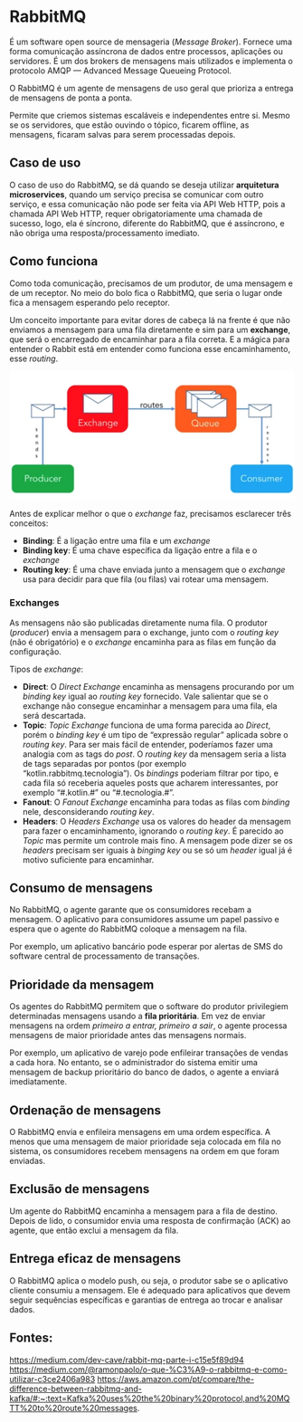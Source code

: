 # RabbitMQ

É um software open source de mensageria (*Message Broker*). Fornece uma forma comunicação assíncrona de dados entre processos, aplicações ou servidores. É um dos brokers de mensagens mais utilizados e implementa o protocolo AMQP — Advanced Message Queueing Protocol.

O RabbitMQ é um agente de mensagens de uso geral que prioriza a entrega de mensagens de ponta a ponta.


Permite que criemos sistemas escaláveis e independentes entre si. Mesmo se os servidores, que estão ouvindo o tópico, ficarem offline, as mensagens, ficaram salvas para serem processadas depois.

## Caso de uso
O caso de uso do RabbitMQ, se dá quando se deseja utilizar **arquitetura microservices**, quando um serviço precisa se comunicar com outro serviço, e essa comunicação não pode ser feita via API Web HTTP, pois a chamada API Web HTTP, requer obrigatoriamente uma chamada de sucesso, logo, ela é síncrono, diferente do RabbitMQ, que é assíncrono, e não obriga uma resposta/processamento imediato.


## Como funciona
Como toda comunicação, precisamos de um produtor, de uma mensagem e de um receptor. No meio do bolo fica o RabbitMQ, que seria o lugar onde fica a mensagem esperando pelo receptor.

Um conceito importante para evitar dores de cabeça lá na frente é que não enviamos a mensagem para uma fila diretamente e sim para um **exchange**, que será o encarregado de encaminhar para a fila correta. E a mágica para entender o Rabbit está em entender como funciona esse encaminhamento, esse *routing*.

![Routing](img_1.jpeg)

Antes de explicar melhor o que o *exchange* faz, precisamos esclarecer três conceitos:

- **Binding**: É a ligação entre uma fila e um *exchange*
- **Binding key**: É uma chave específica da ligação entre a fila e o *exchange*
- **Routing key**: É uma chave enviada junto a mensagem que o *exchange* usa para decidir para que fila (ou filas) vai rotear uma mensagem.

### Exchanges
As mensagens não são publicadas diretamente numa fila. O produtor (*producer*) envia a mensagem para o exchange, junto com o *routing key* (não é obrigatório) e o *exchange* encaminha para as filas em função da configuração.

Tipos de *exchange*:

- **Direct**: O *Direct Exchange* encaminha as mensagens procurando por um *binding key* igual ao *routing key* fornecido. Vale salientar que se o exchange não consegue encaminhar a mensagem para uma fila, ela será descartada.
- **Topic**: *Topic Exchange* funciona de uma forma parecida ao *Direct*, porém o *binding key* é um tipo de “expressão regular” aplicada sobre o *routing key*. Para ser mais fácil de entender, poderíamos fazer uma analogia com as tags do *post*. O *routing key* da mensagem seria a lista de tags separadas por pontos (por exemplo “kotlin.rabbitmq.tecnologia”). Os *bindings* poderiam filtrar por tipo, e cada fila só receberia aqueles posts que acharem interessantes, por exemplo “#.kotlin.#” ou “#.tecnologia.#”.
- **Fanout**: O *Fanout Exchange* encaminha para todas as filas com *binding* nele, desconsiderando *routing key*.
- **Headers**: O *Headers Exchange* usa os valores do header da mensagem para fazer o encaminhamento, ignorando o *routing key*. É parecido ao *Topic* mas permite um controle mais fino. A mensagem pode dizer se os *headers* precisam ser iguais à *binging key* ou se só um *header* igual já é motivo suficiente para encaminhar.

## Consumo de mensagens
No RabbitMQ, o agente garante que os consumidores recebam a mensagem. O aplicativo para consumidores assume um papel passivo e espera que o agente do RabbitMQ coloque a mensagem na fila. 

Por exemplo, um aplicativo bancário pode esperar por alertas de SMS do software central de processamento de transações.

## Prioridade da mensagem
Os agentes do RabbitMQ permitem que o software do produtor privilegiem determinadas mensagens usando a **fila prioritária**. Em vez de enviar mensagens na ordem *primeiro a entrar, primeiro a sair*, o agente processa mensagens de maior prioridade antes das mensagens normais. 

Por exemplo, um aplicativo de varejo pode enfileirar transações de vendas a cada hora. No entanto, se o administrador do sistema emitir uma mensagem de backup prioritário do banco de dados, o agente a enviará imediatamente.

## Ordenação de mensagens
O RabbitMQ envia e enfileira mensagens em uma ordem específica. A menos que uma mensagem de maior prioridade seja colocada em fila no sistema, os consumidores recebem mensagens na ordem em que foram enviadas.

## Exclusão de mensagens
Um agente do RabbitMQ encaminha a mensagem para a fila de destino. Depois de lido, o consumidor envia uma resposta de confirmação (ACK) ao agente, que então exclui a mensagem da fila.

## Entrega eficaz de mensagens
O RabbitMQ aplica o modelo push, ou seja, o produtor sabe se o aplicativo cliente consumiu a mensagem. Ele é adequado para aplicativos que devem seguir sequências específicas e garantias de entrega ao trocar e analisar dados.


## Fontes:
https://medium.com/dev-cave/rabbit-mq-parte-i-c15e5f89d94
https://medium.com/@ramonpaolo/o-que-%C3%A9-o-rabbitmq-e-como-utilizar-c3ce2406a983
https://aws.amazon.com/pt/compare/the-difference-between-rabbitmq-and-kafka/#:~:text=Kafka%20uses%20the%20binary%20protocol,and%20MQTT%20to%20route%20messages.